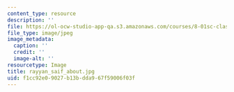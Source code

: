```yaml
---
content_type: resource
description: ''
file: https://ol-ocw-studio-app-qa.s3.amazonaws.com/courses/8-01sc-classical-mechanics-fall-2016/f1cc92e09027b13bdda967f59006f03f_rayyan_saif_about.jpg
file_type: image/jpeg
image_metadata:
  caption: ''
  credit: ''
  image-alt: ''
resourcetype: Image
title: rayyan_saif_about.jpg
uid: f1cc92e0-9027-b13b-dda9-67f59006f03f
---
```

